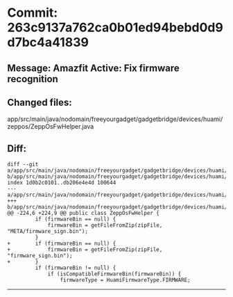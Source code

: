 # Commit: 263c9137a762ca0b01ed94bebd0d9d7bc4a41839
## Message: Amazfit Active: Fix firmware recognition
## Changed files:
app/src/main/java/nodomain/freeyourgadget/gadgetbridge/devices/huami/zeppos/ZeppOsFwHelper.java

## Diff:
```
diff --git a/app/src/main/java/nodomain/freeyourgadget/gadgetbridge/devices/huami/zeppos/ZeppOsFwHelper.java b/app/src/main/java/nodomain/freeyourgadget/gadgetbridge/devices/huami/zeppos/ZeppOsFwHelper.java
index 1d0b2c0101..db206e4e4d 100644
--- a/app/src/main/java/nodomain/freeyourgadget/gadgetbridge/devices/huami/zeppos/ZeppOsFwHelper.java
+++ b/app/src/main/java/nodomain/freeyourgadget/gadgetbridge/devices/huami/zeppos/ZeppOsFwHelper.java
@@ -224,6 +224,9 @@ public class ZeppOsFwHelper {
         if (firmwareBin == null) {
             firmwareBin = getFileFromZip(zipFile, "META/firmware_sign.bin");
         }
+        if (firmwareBin == null) {
+            firmwareBin = getFileFromZip(zipFile, "firmware_sign.bin");
+        }
         if (firmwareBin != null) {
             if (isCompatibleFirmwareBin(firmwareBin)) {
                 firmwareType = HuamiFirmwareType.FIRMWARE;
```
-----------------------------------
